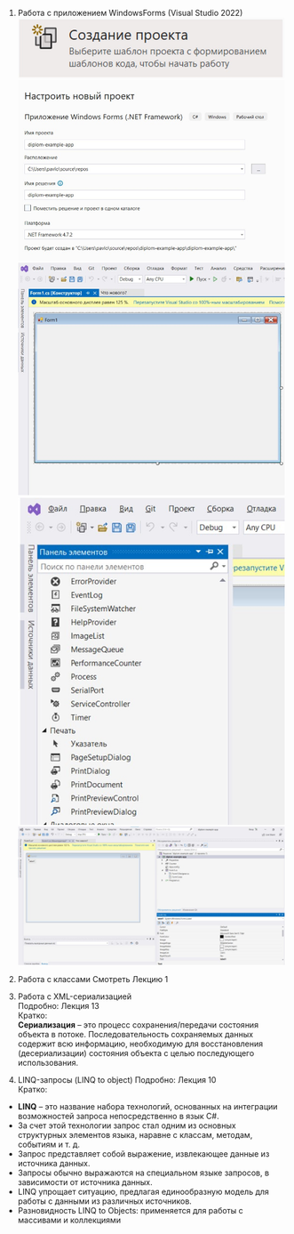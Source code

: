 1. Работа с приложением WindowsForms (Visual Studio 2022)
![Текст с описанием картинки](/tp/images/1.jpg)
![Текст с описанием картинки](/tp/images/2.jpg)
![Текст с описанием картинки](/tp/images/3.jpg)
![Текст с описанием картинки](/tp/images/4.jpg)
![Текст с описанием картинки](/tp/images/5.jpg)

2. Работа с классами
Смотреть Лекцию 1 

3. Работа с XML-сериализацией </br>
Подробно: Лекция 13 </br>
Кратко: </br>
**Сериализация** – это процесс сохранения/передачи состояния объекта в потоке. 
Последовательность сохраняемых данных содержит всю информацию, необходимую для восстановления (десериализации) состояния объекта с целью последующего использования.

4. LINQ-запросы (LINQ to object)
Подробно: Лекция 10 </br>
Кратко: </br>
- **LINQ** – это название набора технологий, основанных на интеграции возможностей запроса непосредственно в язык C#. 
- За счет этой технологии запрос стал одним из основных структурных элементов языка, наравне с классам, методам, событиям и т. д.
- Запрос представляет собой выражение, извлекающее данные из источника данных. 
- Запросы обычно выражаются на специальном языке запросов, в зависимости от источника данных. 
- LINQ упрощает ситуацию, предлагая единообразную модель для работы с данными из различных источников. 
- Разновидность LINQ to Objects: применяется для работы с массивами и коллекциями






